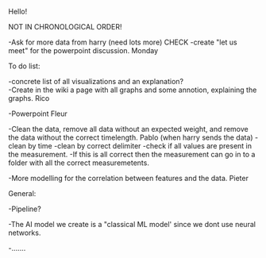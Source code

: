 Hello!


NOT IN CHRONOLOGICAL ORDER!


-Ask for more data from harry (need lots more)      CHECK
-create "let us meet" for the powerpoint discussion.    Monday




To do list:

-concrete list of all visualizations and an explanation?   
-Create in the wiki a page with all graphs and some annotion, explaining the graphs.   Rico


-Powerpoint    Fleur


-Clean the data, remove all data without an expected weight, and remove the data without the correct timelength.    Pablo (when harry sends the data)
-clean by time
-clean by correct delimiter
-check if all values are present in the measurement.
-If this is all correct then the measurement can go in to a folder with all the correct measuremetents.


-More modelling for the correlation between features and the data.  Pieter











    
General:

-Pipeline?

-The AI model we create is a "classical ML model' since we dont use neural networks.


-.......

